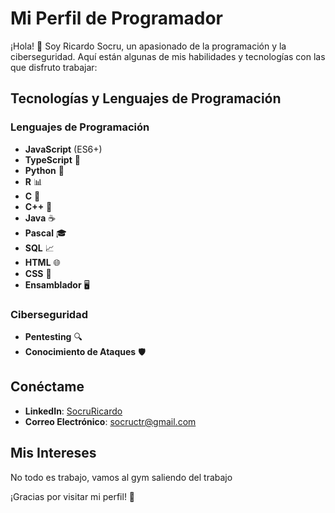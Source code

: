 # Mi Perfil de Programador

¡Hola! 👋 Soy Ricardo Socru, un apasionado de la programación y la ciberseguridad. Aquí están algunas de mis habilidades y tecnologías con las que disfruto trabajar:

## Tecnologías y Lenguajes de Programación

### Lenguajes de Programación

- **JavaScript** (ES6+)
- **TypeScript** 🦄
- **Python** 🐍
- **R** 📊
- **C** 🔧
- **C++** 🚀
- **Java** ☕
- **Pascal** 🎓
- **SQL** 📈
- **HTML** 🌐
- **CSS** 🎨
- **Ensamblador** 🖥️

### Ciberseguridad

- **Pentesting** 🔍
- **Conocimiento de Ataques** 🛡️

## Conéctame

- **LinkedIn**: [SocruRicardo]([https://linkedin.com/in/tuusuario](https://www.linkedin.com/in/ricardo-solano-cruz-socru/))
- **Correo Electrónico**: [socructr@gmail.com](socr010910@gs.utm.mx)

## Mis Intereses
No todo es trabajo, vamos al gym saliendo del trabajo

 ¡Gracias por visitar mi perfil! 🚀
